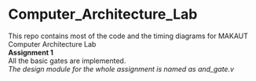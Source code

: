 # Computer_Architecture_Lab
This repo contains most of the code and the timing diagrams for MAKAUT Computer Architecture Lab
<br/>
**Assignment 1**
<br/>
All the basic gates are implemented.
<br/>
*The design module for the whole assignment is named as and_gate.v*
